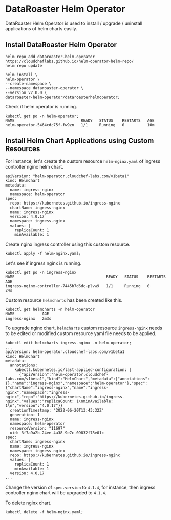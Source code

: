 # DataRoaster Helm Operator

DataRoaster Helm Operator is used to install / upgrade / uninstall applications of helm charts easily.

## Install DataRoaster Helm Operator

```
helm repo add dataroaster-helm-operator https://cloudcheflabs.github.io/helm-operator-helm-repo/
helm repo update

helm install \
helm-operator \
--create-namespace \
--namespace dataroaster-operator \
--version v2.0.0 \
dataroaster-helm-operator/dataroasterhelmoperator;
```

Check if helm operator is running.

```
kubectl get po -n helm-operator;
NAME                             READY   STATUS    RESTARTS   AGE
helm-operator-5464cdc75f-fw9zn   1/1     Running   0          10m
```


## Install Helm Chart Applications using Custom Resources

For instance, let's create the custom resource `helm-nginx.yaml` of ingress controller nginx helm chart.

```
apiVersion: "helm-operator.cloudchef-labs.com/v1beta1"
kind: HelmChart
metadata:
  name: ingress-nginx
  namespace: helm-operator
spec:
  repo: https://kubernetes.github.io/ingress-nginx
  chartName: ingress-nginx
  name: ingress-nginx
  version: 4.0.17
  namespace: ingress-nginx
  values: |
    replicaCount: 1
    minAvailable: 1
```

Create nginx ingress controller using this custom resource.
```
kubectl apply -f helm-nginx.yaml;
```

Let's see if ingress nginx is running.

```
kubectl get po -n ingress-nginx
NAME                                        READY   STATUS    RESTARTS   AGE
ingress-nginx-controller-7445b7d6dc-plvw9   1/1     Running   0          24s
```

Custom resource `helmcharts` has been created like this.

```
kubectl get helmcharts -n helm-operator
NAME            AGE
ingress-nginx   2m3s
```

To upgrade nginx chart, `helmcharts` custom resource `ingress-nginx` needs to be edited or modified custom resource yaml file needs to be applied.
```
kubectl edit helmcharts ingress-nginx -n helm-operator;
...
apiVersion: helm-operator.cloudchef-labs.com/v1beta1
kind: HelmChart
metadata:
  annotations:
    kubectl.kubernetes.io/last-applied-configuration: |
      {"apiVersion":"helm-operator.cloudchef-labs.com/v1beta1","kind":"HelmChart","metadata":{"annotations":{},"name":"ingress-nginx","namespace":"helm-operator"},"spec":{"chartName":"ingress-nginx","name":"ingress-nginx","namespace":"ingress-nginx","repo":"https://kubernetes.github.io/ingress-nginx","values":"replicaCount: 1\nminAvailable: 1\n","version":"4.0.17"}}
  creationTimestamp: "2022-06-20T13:43:32Z"
  generation: 1
  name: ingress-nginx
  namespace: helm-operator
  resourceVersion: "11697"
  uid: 3f7a9a2b-24ee-4a38-9e7c-09832f78e01c
spec:
  chartName: ingress-nginx
  name: ingress-nginx
  namespace: ingress-nginx
  repo: https://kubernetes.github.io/ingress-nginx
  values: |
    replicaCount: 1
    minAvailable: 1
  version: 4.0.17
...
```
Change the version of `spec.version` to `4.1.4`, for instance, then ingress controller nginx chart will be upgraded to `4.1.4`.

To delete nginx chart.
```
kubectl delete -f helm-nginx.yaml;
```
